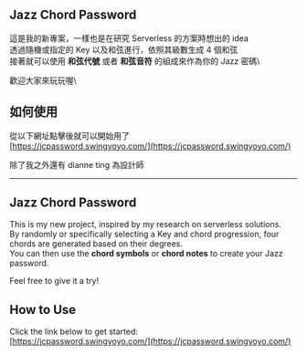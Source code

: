 ## Jazz Chord Password

這是我的新專案，一樣也是在研究 Serverless 的方案時想出的 idea\
透過隨機或指定的 Key 以及和弦進行，依照其級數生成 4 個和弦\
接著就可以使用 **和弦代號** 或者 **和弦音符** 的組成來作為你的 Jazz 密碼\

歡迎大家來玩玩喔\

## 如何使用
從以下網址點擊後就可以開始用了\
[https://jcpassword.swingyoyo.com/](https://jcpassword.swingyoyo.com/)

除了我之外還有 dianne ting 為設計師

<hr>

## Jazz Chord Password

This is my new project, inspired by my research on serverless solutions.  
By randomly or specifically selecting a Key and chord progression, four chords are generated based on their degrees.  
You can then use the **chord symbols** or **chord notes** to create your Jazz password.

Feel free to give it a try!

## How to Use
Click the link below to get started:  
[https://jcpassword.swingyoyo.com/](https://jcpassword.swingyoyo.com/)



